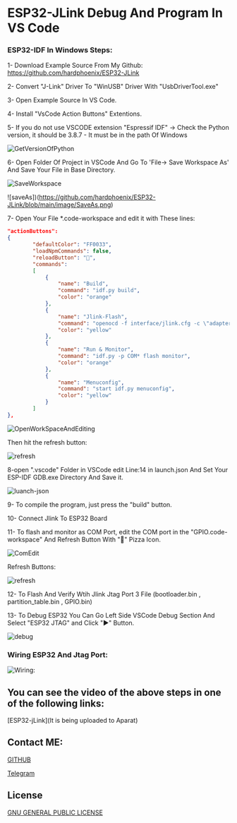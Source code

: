 # ESP32-JLink Debug And Program In VS Code

### ESP32-IDF In Windows Steps:


1- Download Example Source From My Github: https://github.com/hardphoenix/ESP32-JLink

2- Convert "J-Link" Driver To "WinUSB" Driver With "UsbDriverTool.exe"

3- Open Example Source In VS Code.

4- Install "VsCode Action Buttons" Extentions.

5- If you do not use VSCODE extension "Espressif IDF" -> Check the Python version,
   it should be 3.8.7 - It must be in the path Of Windows

![GetVersionOfPython](https://github.com/hardphoenix/ESP32-JLink/blob/main/image/PythonVer.png)

6- Open Folder Of Project in VSCode And Go To 'File-> Save Workspace As' And Save Your File in Base Directory.

![SaveWorkspace](https://github.com/hardphoenix/ESP32-JLink/blob/main/image/FileWorkspace.png)

![saveAs])(https://github.com/hardphoenix/ESP32-JLink/blob/main/image/SaveAs.png)

7- Open Your File *.code-workspace  and edit it with These lines:

```json
"actionButtons": 
{
        "defaultColor": "FF0033",
        "loadNpmCommands": false,
        "reloadButton": "🍕",
        "commands": 
        [
            {
                "name": "Build",
                "command": "idf.py build",
                "color": "orange"
            },
            {
                "name": "Jlink-Flash",
                "command": "openocd -f interface/jlink.cfg -c \"adapter speed 20000\" -f target/esp32.cfg -c \"program_esp32 build/GPIO.bin 0x10000 verify reset exit\"",
                "color": "yellow"
            },
            {
                "name": "Run & Monitor",
                "command": "idf.py -p COM* flash monitor",
                "color": "orange"
            },
            {
                "name": "Menuconfig",
                "command": "start idf.py menuconfig",
                "color": "yellow"
            }
        ]
},

```

![OpenWorkSpaceAndEditing](https://github.com/hardphoenix/ESP32-JLink/blob/main/image/edit.png)

Then hit the refresh button:

![refresh](https://github.com/hardphoenix/ESP32-JLink/blob/main/image/refresh.png)

8-open ".vscode" Folder in VSCode edit Line:14 in launch.json And Set Your ESP-IDF GDB.exe Directory And Save it.

![luanch-json](https://github.com/hardphoenix/ESP32-JLink/blob/main/image/gdbpath.png)

9- To compile the program, just press the "build" button.

10- Connect Jlink To ESP32 Board

11- To flash and monitor as COM Port, edit the COM port in the "GPIO.code-workspace" And Refresh Button With "🍕" Pizza Icon.

![ComEdit](https://github.com/hardphoenix/ESP32-JLink/blob/main/image/editCom.png)

Refresh Buttons:

![refresh](https://github.com/hardphoenix/ESP32-JLink/blob/main/image/refresh.png)

12- To Flash And Verify Wtih Jlink Jtag Port 3 File (bootloader.bin , partition_table.bin , GPIO.bin)

13- To Debug ESP32 You Can Go Left Side VSCode Debug Section And Select "ESP32 JTAG" and Click "▶" Button.

![debug](https://github.com/hardphoenix/ESP32-JLink/blob/main/image/debug.png)

### Wiring ESP32 And Jtag Port:

![Wiring:](https://github.com/hardphoenix/ESP32-JLink/blob/main/image/ESP32-JLINK_Wiring.png)


## You can see the video of the above steps in one of the following links:

[ESP32-jLink](It is being uploaded to Aparat)


## Contact ME:
[GITHUB](https://github.com/hardphoenix)

[Telegram](https://t.me/mhtaheri_ir)

## License
[GNU GENERAL PUBLIC LICENSE](https://github.com/hardphoenix/ESP32-JLink/blob/main/LICENSE)